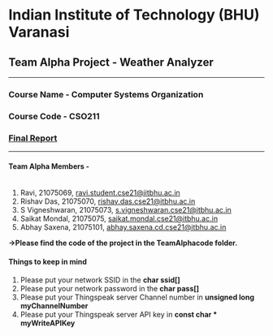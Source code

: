 # Indian Institute of Technology (BHU) Varanasi
## Team Alpha Project - Weather Analyzer
---
### Course Name - Computer Systems Organization
### Course Code - CSO211
### [Final Report](https://drive.google.com/drive/folders/1xGjccSzpTN6_iCVwqIooLg2XwJav_EDh?usp=sharing) 
---
#### **Team Alpha Members** - <br/><br/>
1. Ravi, 21075069, ravi.student.cse21@iitbhu.ac.in
2. Rishav Das, 21075070, rishav.das.cse21@itbhu.ac.in
3. S Vigneshwaran, 21075073, s.vigneshwaran.cse21@itbhu.ac.in
4. Saikat Mondal, 21075075, saikat.mondal.cse21@itbhu.ac.in
5. Abhay Saxena, 21075101, abhay.saxena.cd.cse21@itbhu.ac.in

**->Please find the code of the project in the TeamAlphacode folder.**

#### **Things to keep in mind**

1. Please put your network SSID in the **char ssid[]** <br/>
2. Please put your network password in the **char pass[]**<br/>
3. Please put your Thingspeak server Channel number in **unsigned long myChannelNumber**<br/>
4. Please put your Thingspeak server API key in **const char * myWriteAPIKey**
